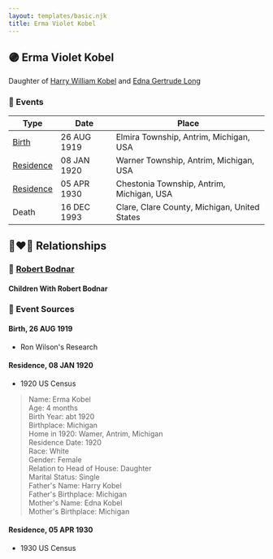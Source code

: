 ```yaml
---
layout: templates/basic.njk
title: Erma Violet Kobel
---
```

## 🟣 Erma Violet Kobel

Daughter of [Harry William Kobel](/people/3/30496161) and [Edna Gertrude Long](/people/3/33710863)

### 📆 Events

Type | Date | Place
------ | ------ | ------
[Birth](#event-0) | 26 AUG 1919 | Elmira Township, Antrim, Michigan, USA
[Residence](#event-1) | 08 JAN 1920 | Warner Township, Antrim, Michigan, USA
[Residence](#event-2) | 05 APR 1930 | Chestonia Township, Antrim, Michigan, USA
Death | 16 DEC 1993 | Clare, Clare County, Michigan, United States

## 👩‍❤️‍👨 Relationships

### 🔵 [Robert Bodnar](/people/8/89113890)

#### Children With Robert Bodnar
### 📰 Event Sources

#### <a id="event-0"></a> Birth, 26 AUG 1919
* Ron Wilson's Research

#### <a id="event-1"></a> Residence, 08 JAN 1920
* 1920 US Census
>   
  > Name: Erma Kobel  
  > Age: 4 months  
  > Birth Year: abt 1920  
  > Birthplace: Michigan  
  > Home in 1920: Wamer, Antrim, Michigan  
  > Residence Date: 1920  
  > Race: White  
  > Gender: Female  
  > Relation to Head of House: Daughter  
  > Marital Status: Single  
  > Father's Name: Harry Kobel  
  > Father's Birthplace: Michigan  
  > Mother's Name: Edna Kobel  
  > Mother's Birthplace: Michigan

#### <a id="event-2"></a> Residence, 05 APR 1930
* 1930 US Census
